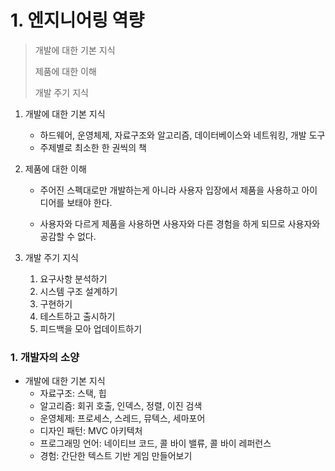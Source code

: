 # 1. 엔지니어링 역량

> 개발에 대한 기본 지식
>
> 제품에 대한 이해
>
> 개발 주기 지식



1. 개발에 대한 기본 지식

   - 하드웨어, 운영체제, 자료구조와 알고리즘, 데이터베이스와 네트워킹, 개발 도구
   - 주제별로 최소한 한 권씩의 책

2. 제품에 대한 이해

   - 주어진 스펙대로만 개발하는게 아니라 사용자 입장에서 제품을 사용하고 아이디어를 보태야 한다.

   - 사용자와 다르게 제품을 사용하면 사용자와 다른 경험을 하게 되므로 사용자와 공감할 수 없다.

3. 개발 주기 지식

   1. 요구사항 분석하기
   2. 시스템 구조 설계하기
   3. 구현하기
   4. 테스트하고 출시하기
   5. 피드백을 모아 업데이트하기



### 1. 개발자의 소양

- 개발에 대한 기본 지식
  - 자료구조: 스택, 힙
  - 알고리즘: 회귀 호출, 인덱스, 정렬, 이진 검색
  - 운영체제: 프로세스, 스레드, 뮤텍스, 세마포어
  - 디자인 패턴: MVC 아키텍처
  - 프로그래밍 언어: 네이티브 코드, 콜 바이 밸류, 콜 바이 레퍼런스
  - 경험: 간단한 텍스트 기반 게임 만들어보기